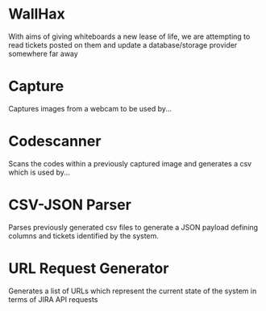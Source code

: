 WallHax
=======

With aims of giving whiteboards a new lease of life, we are attempting to read tickets posted on them and update a database/storage provider somewhere far away

Capture
=======
Captures images from a webcam to be used by...

Codescanner
===========
Scans the codes within a previously captured image and generates a csv which is used by...

CSV-JSON Parser
===============
Parses previously generated csv files to generate a JSON payload defining columns and tickets identified by the system.

URL Request Generator
=====================
Generates a list of URLs which represent the current state of the system in terms of JIRA API requests
